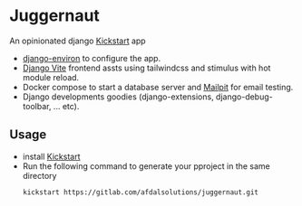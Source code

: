 # Juggernaut
An opinionated django [Kickstart](https://github.com/Keats/kickstart) app
- [django-environ](https://github.com/joke2k/django-environ) to configure the app.
- [Django Vite](https://github.com/protibimbok/django-vite-plugin) frontend assts using tailwindcss and stimulus  with hot module reload.
- Docker compose to start a database server and [Mailpit](https://github.com/axllent/mailpit) for email testing.
- Django developments goodies (django-extensions, django-debug-toolbar, ... etc).

## Usage
- install  [Kickstart](https://github.com/Keats/kickstart) 
- Run the following command to generate your pproject in the same directory 
    ```bash
    kickstart https://gitlab.com/afdalsolutions/juggernaut.git
    ```